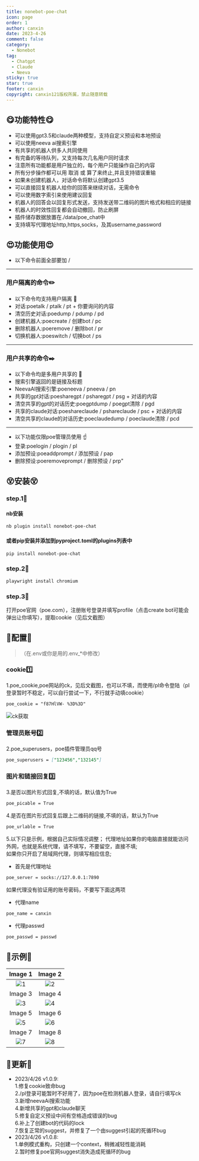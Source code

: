 ```yaml
---
title: nonebot-poe-chat
icon: page
order: 1
author: canxin
date: 2023-4-26
comment: false
category:
  - Nonebot
tag:
  - Chatgpt
  - Claude
  - Neeva
sticky: true
star: true
footer: canxin
copyright: canxin121版权所属，禁止随意转载
---
```



<!-- more -->

## :yum:功能特性:yum:

- 可以使用gpt3.5和claude两种模型，支持自定义预设和本地预设  
- 可以使用neeva ai搜索引擎  
- 有共享的机器人供多人共同使用
- 有完备的等待队列，又支持每次几名用户同时请求  
- 注意所有功能都是用户独立的，每个用户只能操作自己的内容  
- 所有分步操作都可以用 取消 或 算了来终止,并且支持错误重输  
- 如果未创建机器人，对话命令将默认创建gpt3.5  
- 可以直接回复机器人给你的回答来继续对话，无需命令  
- 可以使用数字索引来使用建议回复  
- 机器人的回答会以回复形式发送，支持发送带二维码的图片格式和相应的链接  
- 机器人的时效性回复都会自动撤回，防止刷屏  
- 插件储存数据放置在./data/poe_chat中  
- 支持填写代理地址http,https,socks，及其username,password

## :heart_eyes:功能使用:heart_eyes:

- 以下命令前面全部要加 /

---

### 用户隔离的命令:pencil2:

- 以下命令均支持用户隔离  :open_hands:
- 对话:poetalk / ptalk / pt + 你要询问的内容  
- 清空历史对话:poedump / pdump / pd  
- 创建机器人:poecreate / 创建bot / pc  
- 删除机器人:poeremove / 删除bot / pr  
- 切换机器人:poeswitch / 切换bot / ps  

---

### 用户共享的命令:black_nib:

- 以下命令均是多用户共享的  :open_hands:
- 搜索引擎返回的是链接及标题  
- NeevaAI搜索引擎:poeneeva / pneeva / pn  
- 共享的gpt对话:poesharegpt / psharegpt / psg + 对话的内容
- 清空共享的gpt的对话历史:poegptdump / poegpt清除 / pgd  
- 共享的claude对话:poeshareclaude / pshareclaude / psc + 对话的内容
- 清空共享的claude的对话历史:poeclaudedump / poeclaude清除 / pcd  

---

- 以下功能仅限poe管理员使用  :point_up:
- 登录:poelogin / plogin / pl  
- 添加预设:poeaddprompt / 添加预设 / pap  
- 删除预设:poeremoveprompt / 删除预设 / prp"  

## :dizzy_face:安装:dizzy_face:

### step.1:yellow_heart:

#### nb安装  

```md
nb plugin install nonebot-poe-chat
```

#### 或者pip安装并添加到pyproject.toml的plugins列表中  

```md
pip install nonebot-poe-chat
```

### step.2:blue_heart:

```md
playwright install chromium
```

### step.3:purple_heart:

打开poe官网（poe.com），注册账号登录并填写profile（点击create bot可能会弹出让你填写），提取cookie（见后文截图）  

## :punch:配置:punch:

> （在.env或你是用的.env_*中修改）  

### cookie:one:

1.poe_cookie,poe网站的ck，见后文截图，也可以不填，而使用/pl命令登陆（pl登录暂时不稳定，可以自行尝试一下，不行就手动填cookie）  

```md
poe_cookie = "f87HlVW- %3D%3D"
```

![ck获取](/src/docs/resource/ck.png)

### 管理员账号:two:

2.poe_superusers，poe插件管理员qq号  

```md
poe_superusers = ["123456","132145"]
```

### 图片和链接回复:three:

3.是否以图片形式回复,不填的话，默认值为True

```md
poe_picable = True
```

4.是否在图片形式回复后跟上二维码的链接,不填的话，默认为True

```md
poe_urlable = True
```

5.以下只是示例，根据自己实际情况调整；
代理地址如果你的电脑直接就能访问外网，也就是系统代理，请不填写，不要留空，直接不填;  
如果你只开启了局域网代理，则填写相应信息;

- 首先是代理地址

```md
poe_server = socks://127.0.0.1:7890
```

如果代理没有验证用的账号密码，不要写下面这两项

- 代理name  

```md
poe_name = canxin
```

- 代理passwd

```md
poe_passwd = passwd
```

## :gift:示例:gift:


| Image 1 | Image 2 |
|:-------:|:-------:|
| ![1](https://github.com/canxin121/docs/blob/main/src/docs/resource/demo(1).png) | ![2](https://github.com/canxin121/docs/blob/main/src/docs/resource/demo(2).png) |
| Image 3 | Image 4 |
| ![3](https://github.com/canxin121/docs/blob/main/src/docs/resource/demo(3).png) | ![4](https://github.com/canxin121/docs/blob/main/src/docs/resource/demo(4).png) |
| Image 5 | Image 6 |
| ![5](https://github.com/canxin121/docs/blob/main/src/docs/resource/demo(5).png) | ![6](https://github.com/canxin121/docs/blob/main/src/docs/resource/demo(6).png) |
| Image 7 | Image 8 |
| ![7](https://github.com/canxin121/docs/blob/main/src/docs/resource/demo(7).png) | ![8](https://github.com/canxin121/docs/blob/main/src/docs/resource/demo(8).png) |

## :balloon:更新:balloon:

- 2023/4/26 v1.0.9:  
    1.修复cookie致命bug  
    2./pl登录可能暂时不好用了，因为poe在检测机器人登录，请自行填写ck  
    3.新增neevaAi搜索功能  
    4.新增共享的gpt和claude聊天  
    5.修复自定义预设中间有空格造成错误的bug  
    6.补上了创建bot的代码的lock  
    7.恢复正常的suggest，并修复了一个由suggest引起的死循环bug  
- 2023/4/26 v1.0.8:  
    1.单例模式重构，只创建一个context，稍微减轻性能消耗  
    2.暂时修复poe官网suggest消失造成死循环的bug  
